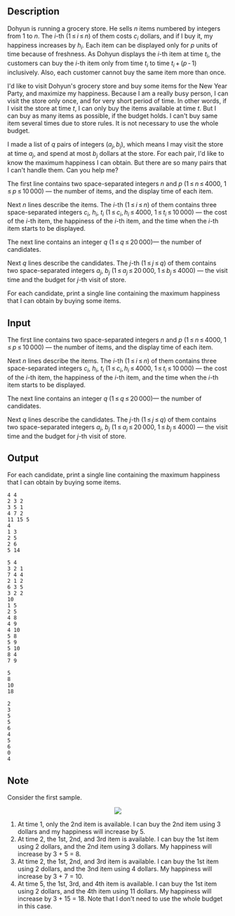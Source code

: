 ## Description

<div><p>Dohyun is running a grocery store. He sells <span class="tex-span"><i>n</i></span> items numbered by integers from 1 to <span class="tex-span"><i>n</i></span>. The <span class="tex-span"><i>i</i></span>-th (<span class="tex-span">1 ≤ <i>i</i> ≤ <i>n</i></span>) of them costs <span class="tex-span"><i>c</i><sub class="lower-index"><i>i</i></sub></span> dollars, and if I buy it, my happiness increases by <span class="tex-span"><i>h</i><sub class="lower-index"><i>i</i></sub></span>. Each item can be displayed only for <span class="tex-span"><i>p</i></span> units of time because of freshness. As Dohyun displays the <span class="tex-span"><i>i</i></span>-th item at time <span class="tex-span"><i>t</i><sub class="lower-index"><i>i</i></sub></span>, the customers can buy the <span class="tex-span"><i>i</i></span>-th item only from time <span class="tex-span"><i>t</i><sub class="lower-index"><i>i</i></sub></span> to time <span class="tex-span"><i>t</i><sub class="lower-index"><i>i</i></sub> + (<i>p</i> - 1)</span> inclusively. Also, each customer cannot buy the same item more than once.</p><p>I'd like to visit Dohyun's grocery store and buy some items for the New Year Party, and maximize my happiness. Because I am a really busy person, I can visit the store only once, and for very short period of time. In other words, if I visit the store at time <span class="tex-span"><i>t</i></span>, I can only buy the items available at time <span class="tex-span"><i>t</i></span>. But I can buy as many items as possible, if the budget holds. I can't buy same item several times due to store rules. It is not necessary to use the whole budget.</p><p>I made a list of <span class="tex-span"><i>q</i></span> pairs of integers <span class="tex-span">(<i>a</i><sub class="lower-index"><i>j</i></sub>, <i>b</i><sub class="lower-index"><i>j</i></sub>)</span>, which means I may visit the store at time <span class="tex-span"><i>a</i><sub class="lower-index"><i>j</i></sub></span>, and spend at most <span class="tex-span"><i>b</i><sub class="lower-index"><i>j</i></sub></span> dollars at the store. For each pair, I'd like to know the maximum happiness I can obtain. But there are so many pairs that I can't handle them. Can you help me?</p></div><div class="input-specification"><p>The first line contains two space-separated integers <span class="tex-span"><i>n</i></span> and <span class="tex-span"><i>p</i></span> (<span class="tex-span">1 ≤ <i>n</i> ≤ 4000</span>, <span class="tex-span">1 ≤ <i>p</i> ≤ 10 000</span>) — the number of items, and the display time of each item.</p><p>Next <span class="tex-span"><i>n</i></span> lines describe the items. The <span class="tex-span"><i>i</i></span>-th (<span class="tex-span">1 ≤ <i>i</i> ≤ <i>n</i></span>) of them contains three space-separated integers <span class="tex-span"><i>c</i><sub class="lower-index"><i>i</i></sub></span>, <span class="tex-span"><i>h</i><sub class="lower-index"><i>i</i></sub></span>, <span class="tex-span"><i>t</i><sub class="lower-index"><i>i</i></sub></span> (<span class="tex-span">1 ≤ <i>c</i><sub class="lower-index"><i>i</i></sub>, <i>h</i><sub class="lower-index"><i>i</i></sub> ≤ 4000</span>, <span class="tex-span">1 ≤ <i>t</i><sub class="lower-index"><i>i</i></sub> ≤ 10 000</span>) — the cost of the <span class="tex-span"><i>i</i></span>-th item, the happiness of the <span class="tex-span"><i>i</i></span>-th item, and the time when the <span class="tex-span"><i>i</i></span>-th item starts to be displayed.</p><p>The next line contains an integer <span class="tex-span"><i>q</i></span> (<span class="tex-span">1 ≤ <i>q</i> ≤ 20 000</span>)— the number of candidates.</p><p>Next <span class="tex-span"><i>q</i></span> lines describe the candidates. The <span class="tex-span"><i>j</i></span>-th (<span class="tex-span">1 ≤ <i>j</i> ≤ <i>q</i></span>) of them contains two space-separated integers <span class="tex-span"><i>a</i><sub class="lower-index"><i>j</i></sub></span>, <span class="tex-span"><i>b</i><sub class="lower-index"><i>j</i></sub></span> (<span class="tex-span">1 ≤ <i>a</i><sub class="lower-index"><i>j</i></sub> ≤ 20 000</span>, <span class="tex-span">1 ≤ <i>b</i><sub class="lower-index"><i>j</i></sub> ≤ 4000</span>) — the visit time and the budget for <span class="tex-span"><i>j</i></span>-th visit of store.</p></div><div class="output-specification"><p>For each candidate, print a single line containing the maximum happiness that I can obtain by buying some items.</p></div>

## Input

<p>The first line contains two space-separated integers <span class="tex-span"><i>n</i></span> and <span class="tex-span"><i>p</i></span> (<span class="tex-span">1 ≤ <i>n</i> ≤ 4000</span>, <span class="tex-span">1 ≤ <i>p</i> ≤ 10 000</span>) — the number of items, and the display time of each item.</p><p>Next <span class="tex-span"><i>n</i></span> lines describe the items. The <span class="tex-span"><i>i</i></span>-th (<span class="tex-span">1 ≤ <i>i</i> ≤ <i>n</i></span>) of them contains three space-separated integers <span class="tex-span"><i>c</i><sub class="lower-index"><i>i</i></sub></span>, <span class="tex-span"><i>h</i><sub class="lower-index"><i>i</i></sub></span>, <span class="tex-span"><i>t</i><sub class="lower-index"><i>i</i></sub></span> (<span class="tex-span">1 ≤ <i>c</i><sub class="lower-index"><i>i</i></sub>, <i>h</i><sub class="lower-index"><i>i</i></sub> ≤ 4000</span>, <span class="tex-span">1 ≤ <i>t</i><sub class="lower-index"><i>i</i></sub> ≤ 10 000</span>) — the cost of the <span class="tex-span"><i>i</i></span>-th item, the happiness of the <span class="tex-span"><i>i</i></span>-th item, and the time when the <span class="tex-span"><i>i</i></span>-th item starts to be displayed.</p><p>The next line contains an integer <span class="tex-span"><i>q</i></span> (<span class="tex-span">1 ≤ <i>q</i> ≤ 20 000</span>)— the number of candidates.</p><p>Next <span class="tex-span"><i>q</i></span> lines describe the candidates. The <span class="tex-span"><i>j</i></span>-th (<span class="tex-span">1 ≤ <i>j</i> ≤ <i>q</i></span>) of them contains two space-separated integers <span class="tex-span"><i>a</i><sub class="lower-index"><i>j</i></sub></span>, <span class="tex-span"><i>b</i><sub class="lower-index"><i>j</i></sub></span> (<span class="tex-span">1 ≤ <i>a</i><sub class="lower-index"><i>j</i></sub> ≤ 20 000</span>, <span class="tex-span">1 ≤ <i>b</i><sub class="lower-index"><i>j</i></sub> ≤ 4000</span>) — the visit time and the budget for <span class="tex-span"><i>j</i></span>-th visit of store.</p>

## Output

<p>For each candidate, print a single line containing the maximum happiness that I can obtain by buying some items.</p>





```input1
4 4
2 3 2
3 5 1
4 7 2
11 15 5
4
1 3
2 5
2 6
5 14

```




```input2
5 4
3 2 1
7 4 4
2 1 2
6 3 5
3 2 2
10
1 5
2 5
4 8
4 9
4 10
5 8
5 9
5 10
8 4
7 9

```




```output1
5
8
10
18

```




```output2
2
3
5
5
6
4
5
6
0
4

```



## Note

<p>Consider the first sample. </p><center> <img class="tex-graphics" src="file://TsP70vfH.png" style="max-width: 100.0%;max-height: 100.0%;"> </center><ol> <li> At time 1, only the 2nd item is available. I can buy the 2nd item using 3 dollars and my happiness will increase by 5. </li><li> At time 2, the 1st, 2nd, and 3rd item is available. I can buy the 1st item using 2 dollars, and the 2nd item using 3 dollars. My happiness will increase by 3 + 5 = 8. </li><li> At time 2, the 1st, 2nd, and 3rd item is available. I can buy the 1st item using 2 dollars, and the 3nd item using 4 dollars. My happiness will increase by 3 + 7 = 10. </li><li> At time 5, the 1st, 3rd, and 4th item is available. I can buy the 1st item using 2 dollars, and the 4th item using 11 dollars. My happiness will increase by 3 + 15 = 18. Note that I don't need to use the whole budget in this case. </li></ol>
